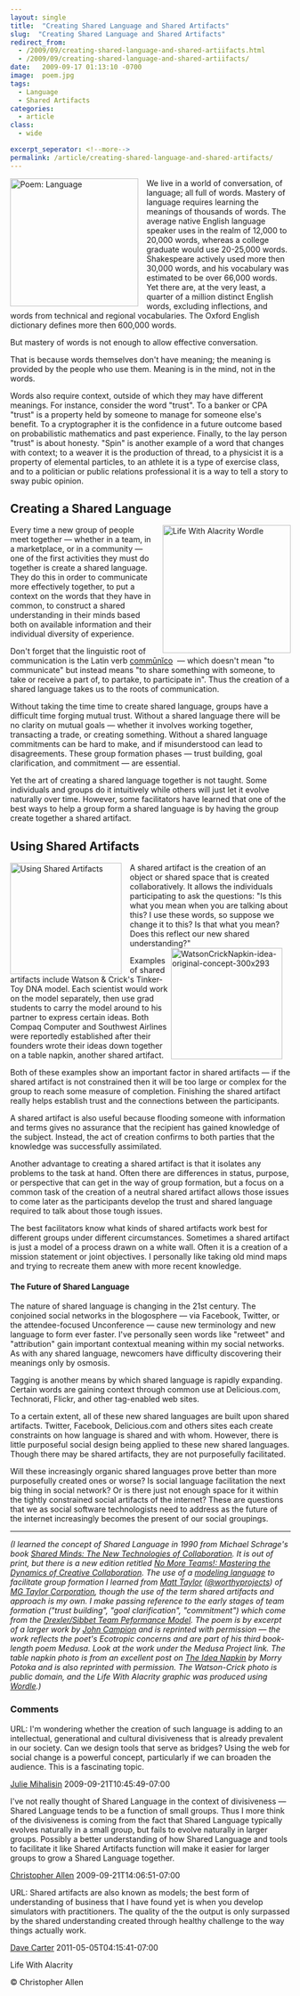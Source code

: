 ```yaml
---
layout: single
title:  "Creating Shared Language and Shared Artifacts"
slug:  "Creating Shared Language and Shared Artifacts"
redirect_from:
  - /2009/09/creating-shared-language-and-shared-artiifacts.html
  - /2009/09/creating-shared-language-and-shared-artiifacts/
date:   2009-09-17 01:13:10 -0700
image:  poem.jpg
tags: 
  - Language
  - Shared Artifacts
categories:
  - article
class:
  - wide

excerpt_seperator: <!--more-->
permalink: /article/creating-shared-language-and-shared-artifacts/
---
```


<img width="230px" style=" margin-right:15px" align="left"  src="{{ site.url }}{{ site.baseurl }}/assets/images/poem.jpg" alt="Poem: Language"/>
We live in a world of conversation, of language; all full of words. Mastery of language requires learning the meanings of thousands of words. The average native English language speaker uses in the realm of 12,000 to 20,000 words, whereas a college graduate would use 20-25,000 words. Shakespeare actively used more then 30,000 words, and his vocabulary was estimated to be over 66,000 words. Yet there are, at the very least, a quarter of a million distinct English words, excluding inflections, and words from technical and regional vocabularies. The Oxford English dictionary defines more then 600,000 words.

But mastery of words is not enough to allow effective conversation.

That is because words themselves don't have meaning; the meaning is provided by the people who use them. Meaning is in the mind, not in the words.

Words also require context, outside of which they may have different meanings. For instance, consider the word "trust". To a banker or CPA "trust" is a property held by someone to manage for someone else's benefit. To a cryptographer it is the confidence in a future outcome based on probabilistic mathematics and past experience. Finally, to the lay person "trust" is about honesty. "Spin" is another example of a word that changes with context; to a weaver it is the production of thread, to a physicist it is a property of elemental particles, to an athlete it is a type of exercise class, and to a politician or public relations professional it is a way to tell a story to sway pubic opinion.

## Creating a Shared Language

<img width="230px" style=" margin-left:15px" align="right"  src="{{ site.url }}{{ site.baseurl }}/assets/images/013.jpg" alt="Life With Alacrity Wordle"/>

Every time a new group of people meet together — whether in a team, in a marketplace, or in a community — one of the first activities they must do together is create a shared language. They do this in order to communicate more effectively together, to put a context on the words that they have in common, to construct a shared understanding in their minds based both on available information and their individual diversity of experience.

Don't forget that the linguistic root of communication is the Latin verb [commūnĭco](http://artfl.uchicago.edu/cgi-bin/philologic/getobject.pl?c.18:3557.lewshort "Latin definition of commūnĭco")  — which doesn't mean "to communicate" but instead means "to share something with someone, to take or receive a part of, to partake, to participate in". Thus the creation of a shared language takes us to the roots of communication.

Without taking the time time to create shared language, groups have a difficult time forging mutual trust. Without a shared language there will be no clarity on mutual goals — whether it involves working together, transacting a trade, or creating something. Without a shared language commitments can be hard to make, and if misunderstood can lead to disagreements. These group formation phases — trust building, goal clarification, and commitment — are essential.

Yet the art of creating a shared language together is not taught. Some individuals and groups do it intuitively while others will just let it evolve naturally over time. However, some facilitators have learned that one of the best ways to help a group form a shared language is by having the group create together a shared artifact.

## Using Shared Artifacts

<img width="200px" style=" margin-right:15px" align="left"  src="{{ site.url }}{{ site.baseurl }}/assets/images/014.jpg" alt="Using Shared Artifacts"/>
A shared artifact is the creation of an object or shared space that is created collaboratively. It allows the individuals participating to ask the questions: "Is this what you mean when you are talking about this? I use these words, so suppose we change it to this? Is that what you mean? Does this reflect our new shared understanding?"
<img width="200px" style=" margin-right:15px" align="right"  src="{{ site.url }}{{ site.baseurl }}/assets/images/015.jpg" alt="WatsonCrickNapkin-idea-original-concept-300x293 "/>

Examples of shared artifacts include Watson & Crick's Tinker-Toy DNA model. Each scientist would work on the model separately, then use grad students to carry the model around to his partner to express certain ideas. Both Compaq Computer and Southwest Airlines were reportedly established after their founders wrote their ideas down together on a table napkin, another shared artifact.

Both of these examples show an important factor in shared artifacts — if the shared artifact is not constrained then it will be too large or complex for the group to reach some measure of completion. Finishing the shared artifact really helps establish trust and the connections between the participants.

A shared artifact is also useful because flooding someone with information and terms gives no assurance that the recipient has gained knowledge of the subject. Instead, the act of creation confirms to both parties that the knowledge was successfully assimilated.

Another advantage to creating a shared artifact is that it isolates any problems to the task at hand. Often there are differences in status, purpose, or perspective that can get in the way of group formation, but a focus on a common task of the creation of a neutral shared artifact allows those issues to come later as the participants develop the trust and shared language required to talk about those tough issues.

The best facilitators know what kinds of shared artifacts work best for different groups under different circumstances. Sometimes a shared artifact is just a model of a process drawn on a white wall. Often it is a creation of a mission statement or joint objectives. I personally like taking old mind maps and trying to recreate them anew with more recent knowledge.

#### The Future of Shared Language

The nature of shared language is changing in the 21st century. The conjoined social networks in the blogosphere — via Facebook, Twitter, or the attendee-focused Unconference — cause new terminology and new language to form ever faster. I've personally seen words like "retweet" and "attribution" gain important contextual meaning within my social networks. As with any shared language, newcomers have difficulty discovering their meanings only by osmosis.

Tagging is another means by which shared language is rapidly expanding. Certain words are gaining context through common use at Delicious.com, Technorati, Flickr, and other tag-enabled web sites.

To a certain extent, all of these new shared languages are built upon shared artifacts. Twitter, Facebook, Delicious.com and others sites each create constraints on how language is shared and with whom. However, there is little purposeful social design being applied to these new shared languages. Though there may be shared artifacts, they are not purposefully facilitated.

Will these increasingly organic shared languages prove better than more purposefully created ones or worse? Is social language facilitation the next big thing in social network? Or is there just not enough space for it within the tightly constrained social artifacts of the internet? These are questions that we as social software technologists need to address as the future of the internet increasingly becomes the present of our social groupings.

* * *

_(I learned the concept of Shared Language in 1990 from Michael Schrage's book [Shared Minds: The New Technologies of Collaboration](http://www.amazon.com/Shared-Minds-New-Technologies-Collaboration/dp/0394565878). It is out of print, but there is a new edition retitled [No More Teams!: Mastering the Dynamics of Creative Collaboration](http://www.amazon.com/No-More-Teams-Mastering-Collaboration/dp/0385476035/). The use of a [modeling language](https://web.archive.org/web/20070607172929/http://www.mgtaylor.com/mgtaylor/glasbead/modexpl.htm) to facilitate group formation I learned from [Matt Taylor](http://www.matttaylor.com) ([@worthyprojects](http://twitter.com/worthyprojects)) of [MG Taylor Corporation](http://www.mgtaylor.com/), though the use of the term shared artifacts and approach is my own. I make passing reference to the early stages of team formation ("trust building", "goal clarification", "commitment") which come from the [Drexler/Sibbet Team Peformance Model](https://web.archive.org/web/20110722121650/http://www.grove.com/site/ourwk_gm_tp.html). The poem is by excerpt of a larger work by [John Campion](http://worldatuningfork.com/John/) and is reprinted with permission — the work reflects the poet's Ecotropic concerns and are part of his third book-length poem Medusa. Look at the work under the Medusa Project link. The table napkin photo is from an excellent post on [The Idea Napkin](http://createtheconditions.com/?p=304) by Morry Potoka and is also reprinted with permission. The Watson-Crick photo is public domain, and the Life With Alacrity graphic was produced using [Wordle](http://www.wordle.net/).)_

### Comments

URL: I'm wondering whether the creation of such language is adding to an intellectual, generational and cultural divisiveness that is already prevalent in our society. Can we design tools that serve as bridges? Using the web for social change is a powerful concept, particularly if we can broaden the audience. This is a fascinating topic.

[Julie Mihalisin](#) 2009-09-21T10:45:49-07:00

I've not really thought of Shared Language in the context of divisiveness — Shared Language tends to be a function of small groups. Thus I more think of the divisiveness is coming from the fact that Shared Language typically evolves naturally in a small group, but fails to evolve naturally in larger groups. Possibly a better understanding of how Shared Language and tools to facilitate it like Shared Artifacts function will make it easier for larger groups to grow a Shared Language together.

[Christopher Allen](http://www.LifeWithAlacrity.com) 2009-09-21T14:06:51-07:00

URL: Shared artifacts are also known as models; the best form of understanding of business that I have found yet is when you develop simulators with practitioners. The quality of the the output is only surpassed by the shared understanding created through healthy challenge to the way things actually work.

[Dave Carter](#) 2011-05-05T04:15:41-07:00

<!-- [shared language](/tags/shared-language/) [shared artifact](/tags/shared-artifact/) [conversation](/tags/conversation/) [language](/tags/language/) [meaning](/tags/meaning/) [english](/tags/english/) [vocabulary](/tags/vocabulary/) [context](/tags/context/) [group formation](/tags/group-formation/) [trust building](/tags/trust-building/) [communication](/tags/communication/) [collaboration](/tags/collaboration/) [creation](/tags/creation/) [goal clarification](/tags/goal-clarification/) [commitment](/tags/commitment/) [shared object](/tags/shared-object/) [shared space](/tags/shared-space/) [constraint](/tags/constraint/) [social network](/tags/social-network/) [tagging](/tags/tagging/) [culture](/tags/culture/) [bgimgt566sx](/tags/bgimgt566sx/) -->

Life With Alacrity

© Christopher Allen
